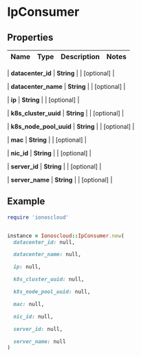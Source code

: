# IpConsumer

## Properties

| Name | Type | Description | Notes |
| ---- | ---- | ----------- | ----- |

| **datacenter_id** | **String** |  | [optional] |

| **datacenter_name** | **String** |  | [optional] |

| **ip** | **String** |  | [optional] |

| **k8s_cluster_uuid** | **String** |  | [optional] |

| **k8s_node_pool_uuid** | **String** |  | [optional] |

| **mac** | **String** |  | [optional] |

| **nic_id** | **String** |  | [optional] |

| **server_id** | **String** |  | [optional] |

| **server_name** | **String** |  | [optional] |

## Example

```ruby
require 'ionoscloud'


instance = Ionoscloud::IpConsumer.new(
  datacenter_id: null,

  datacenter_name: null,

  ip: null,

  k8s_cluster_uuid: null,

  k8s_node_pool_uuid: null,

  mac: null,

  nic_id: null,

  server_id: null,

  server_name: null
)
```

